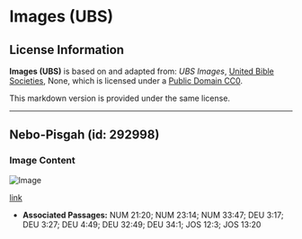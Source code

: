 # Images (UBS)

## License Information

**Images (UBS)** is based on and adapted from: _UBS Images_, [United Bible Societies](https://unitedbiblesocieties.org/), None, which is licensed under a [Public Domain CC0](https://creativecommons.org/public-domain/cc0/).

This markdown version is provided under the same license.



--------------------------------

## Nebo-Pisgah (id: 292998)

### Image Content

![Image](https://cdn.aquifer.bible/aquifer-content/resources/Media/WEB-0671_nebo-pisgah.jpg)

[link](https://cdn.aquifer.bible/aquifer-content/resources/Media/WEB-0671_nebo-pisgah.jpg)

* **Associated Passages:** NUM 21:20; NUM 23:14; NUM 33:47; DEU 3:17; DEU 3:27; DEU 4:49; DEU 32:49; DEU 34:1; JOS 12:3; JOS 13:20

